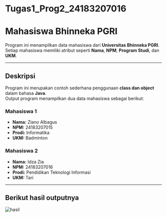 # Tugas1_Prog2_24183207016
# Mahasiswa Bhinneka PGRI

Program ini menampilkan data mahasiswa dari **Universitas Bhinneka PGRI**.  
Setiap mahasiswa memiliki atribut seperti **Nama**, **NPM**, **Program Studi**, dan **UKM**.

---

##  Deskripsi
Program ini merupakan contoh sederhana penggunaan **class dan object** dalam bahasa **Java**.  
Output program menampilkan dua data mahasiswa sebagai berikut:

###  Mahasiswa 1
- **Nama:** Ziano Albagus  
- **NPM:** 24183207015  
- **Prodi:** Informatika  
- **UKM:** Badminton  

###  Mahasiswa 2
- **Nama:** Idza Zia  
- **NPM:** 24183207016  
- **Prodi:** Pendidikan Teknologi Informasi  
- **UKM:** Tari  

---

## Berikut hasil outputnya
![hasil](https://github.com/user-attachments/assets/7b23266c-90c7-4884-8577-9e7dc3a40efb)


